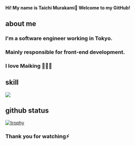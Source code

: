 #### Hi! My name is Taichi Murakami👋 Welcome to my GitHub!

## about me
### I'm a software engineer working in Tokyo.
### Mainly responsible for front-end development.
### I love Maiking 🌱🌱🌱

## skill
![](https://skillicons.dev/icons?i=html,css,js,typescript,php,react,nextjs,nodejs,swift,laravel,tailwind,aws,firebase,supabase)

## github status
[![trophy](https://github-profile-trophy.vercel.app/?username=MuRaKaMi5253161)](https://github.com/ryo-ma/github-profile-trophy)

### Thank you for watching⚡

